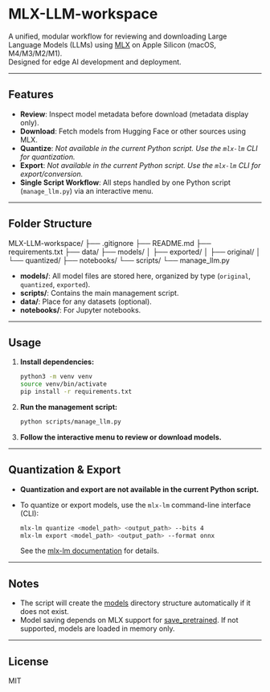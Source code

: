 # MLX-LLM-workspace

A unified, modular workflow for reviewing and downloading Large Language Models (LLMs) using [MLX](https://github.com/ml-explore/mlx) on Apple Silicon (macOS, M4/M3/M2/M1).  
Designed for edge AI development and deployment.

---

## Features

- **Review**: Inspect model metadata before download (metadata display only).
- **Download**: Fetch models from Hugging Face or other sources using MLX.
- **Quantize**: *Not available in the current Python script. Use the `mlx-lm` CLI for quantization.*
- **Export**: *Not available in the current Python script. Use the `mlx-lm` CLI for export/conversion.*
- **Single Script Workflow**: All steps handled by one Python script (`manage_llm.py`) via an interactive menu.

---

## Folder Structure

MLX-LLM-workspace/ ├── .gitignore ├── README.md ├── requirements.txt ├── data/ ├── models/ │ ├── exported/ │ ├── original/ │ └── quantized/ ├── notebooks/ └── scripts/ └── manage_llm.py

- **models/**: All model files are stored here, organized by type (`original`, `quantized`, `exported`).
- **scripts/**: Contains the main management script.
- **data/**: Place for any datasets (optional).
- **notebooks/**: For Jupyter notebooks.

---

## Usage

1. **Install dependencies:**
    ```sh
    python3 -m venv venv
    source venv/bin/activate
    pip install -r requirements.txt
    ```

2. **Run the management script:**
    ```sh
    python scripts/manage_llm.py
    ```

3. **Follow the interactive menu to review or download models.**

---

## Quantization & Export

- **Quantization and export are not available in the current Python script.**
- To quantize or export models, use the `mlx-lm` command-line interface (CLI):

    ```sh
    mlx-lm quantize <model_path> <output_path> --bits 4
    mlx-lm export <model_path> <output_path> --format onnx
    ```

    See the [mlx-lm documentation](https://github.com/ml-explore/mlx-lm) for details.

---

## Notes

- The script will create the [models](http://_vscodecontentref_/4) directory structure automatically if it does not exist.
- Model saving depends on MLX support for [save_pretrained](http://_vscodecontentref_/5). If not supported, models are loaded in memory only.

---

## License

MIT